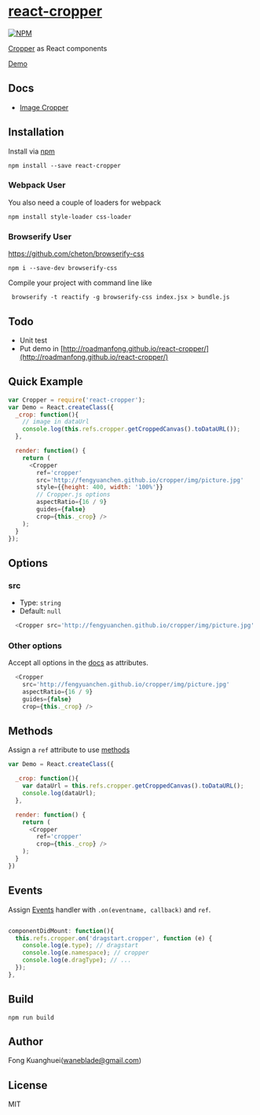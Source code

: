 # [react-cropper](http://roadmanfong.github.io/react-cropper/)

[![NPM](https://nodei.co/npm/react-cropper.png)](https://www.npmjs.com/package/react-cropper)

[Cropper](https://github.com/fengyuanchen/cropper) as React components

[Demo](http://roadmanfong.github.io/react-cropper/example/)


## Docs
* [Image Cropper](https://github.com/fengyuanchen/cropper)

## Installation
Install via [npm](https://www.npmjs.com/package/react-cropper)

```shell
npm install --save react-cropper
```

### Webpack User

You also need a couple of loaders for webpack

```shell
npm install style-loader css-loader
```

### Browserify User

https://github.com/cheton/browserify-css

```shell
npm i --save-dev browserify-css
```

Compile your project with command line like

```shell
 browserify -t reactify -g browserify-css index.jsx > bundle.js
```

## Todo
* Unit test
* Put demo in [http://roadmanfong.github.io/react-cropper/](http://roadmanfong.github.io/react-cropper/)

## Quick Example
```js
var Cropper = require('react-cropper');
var Demo = React.createClass({
  _crop: function(){
    // image in dataUrl
    console.log(this.refs.cropper.getCroppedCanvas().toDataURL());
  },

  render: function() {
    return (
      <Cropper
        ref='cropper'
        src='http://fengyuanchen.github.io/cropper/img/picture.jpg'
        style={{height: 400, width: '100%'}}
        // Cropper.js options
        aspectRatio={16 / 9}
        guides={false}
        crop={this._crop} />
    );
  }
});

```

## Options

### src
* Type: `string`
* Default: `null`

```js
  <Cropper src='http://fengyuanchen.github.io/cropper/img/picture.jpg' />
```

### Other options

Accept all options in the [docs](https://github.com/fengyuanchen/cropper#options) as attributes.

```js
  <Cropper
    src='http://fengyuanchen.github.io/cropper/img/picture.jpg'
    aspectRatio={16 / 9} 
    guides={false} 
    crop={this._crop} />
```

## Methods
Assign a `ref` attribute to use [methods](https://github.com/fengyuanchen/cropper#methods)

```js
var Demo = React.createClass({

  _crop: function(){
    var dataUrl = this.refs.cropper.getCroppedCanvas().toDataURL();
    console.log(dataUrl);
  },

  render: function() {
    return (
      <Cropper
        ref='cropper'
        crop={this._crop} />
    );
  }
})
```

## Events

Assign [Events](https://github.com/fengyuanchen/cropper#events) handler with `.on(eventname, callback)` and `ref`.

```js

componentDidMount: function(){
  this.refs.cropper.on('dragstart.cropper', function (e) {
    console.log(e.type); // dragstart
    console.log(e.namespace); // cropper
    console.log(e.dragType); // ...
  });
},

```

## Build

```
npm run build
```

## Author
Fong Kuanghuei(waneblade@gmail.com)

## License
MIT
